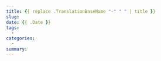 ```yaml
---
title: {{ replace .TranslationBaseName "-" " " | title }}
slug: 
date: {{ .Date }}
tags:
  - 
categories:
  - 
summary: 
---
```


